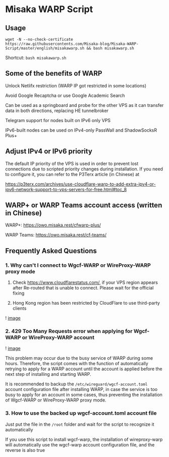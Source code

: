 # Misaka WARP Script

## Usage

```shell
wget -N --no-check-certificate https://raw.githubusercontents.com/Misaka-blog/Misaka-WARP-Script/master/english/misakawarp.sh && bash misakawarp.sh
```

Shortcut: `bash misakawarp.sh`

## Some of the benefits of WARP

Unlock Netlifx restriction (WARP IP got restricted in some locations)

Avoid Google Recaptcha or use Google Academic Search

Can be used as a springboard and probe for the other VPS as it can transfer data in both directions, replacing HE tunnelbroker

Telegram support for nodes built on IPv6 only VPS

IPv6-built nodes can be used on IPv4-only PassWall and ShadowSocksR Plus+

## Adjust IPv4 or IPv6 priority

The default IP priority of the VPS is used in order to prevent lost connections due to scripted priority changes during installation. If you need to configure it, you can refer to the P3Terx article (in Chinese) at

https://p3terx.com/archives/use-cloudflare-warp-to-add-extra-ipv4-or-ipv6-network-support-to-vps-servers-for-free.html#toc_8

## WARP+ or WARP Teams account access (written in Chinese)

WARP+: https://owo.misaka.rest/cfwarp-plus/

WARP Teams: https://owo.misaka.rest/cf-teams/

## Frequently Asked Questions

### 1. Why can't I connect to Wgcf-WARP or WireProxy-WARP proxy mode

1. Check https://www.cloudflarestatus.com/, if your VPS region appears after Re-routed that is unable to connect. Please wait for the official fixing

2. Hong Kong region has been restricted by CloudFlare to use third-party clients

! [image](https://user-images.githubusercontent.com/96560028/160244784-25c40a97-d398-4d4f-9deb-d82c5e9b69ef.png)

### 2. 429 Too Many Requests error when applying for Wgcf-WARP or WireProxy-WARP account

! [image](https://user-images.githubusercontent.com/96560028/163660825-bb989575-f165-4bd3-aa59-a8f747c4589e.png)

This problem may occur due to the busy service of WARP during some hours. Therefore, the script comes with the function of automatically retrying to apply for a WARP account until the account is applied before the next step of installing and starting WARP.

It is recommended to backup the `/etc/wireguard/wgcf-account.toml` account configuration file after installing WARP, in case the service is too busy to apply for an account in some cases, thus preventing the installation of Wgcf-WARP or WireProxy-WARP proxy mode.

### 3. How to use the backed up wgcf-account.toml account file

Just put the file in the `/root` folder and wait for the script to recognize it automatically

If you use this script to install wgcf-warp, the installation of wireproxy-warp will automatically use the wgcf-warp account configuration file, and the reverse is also true
